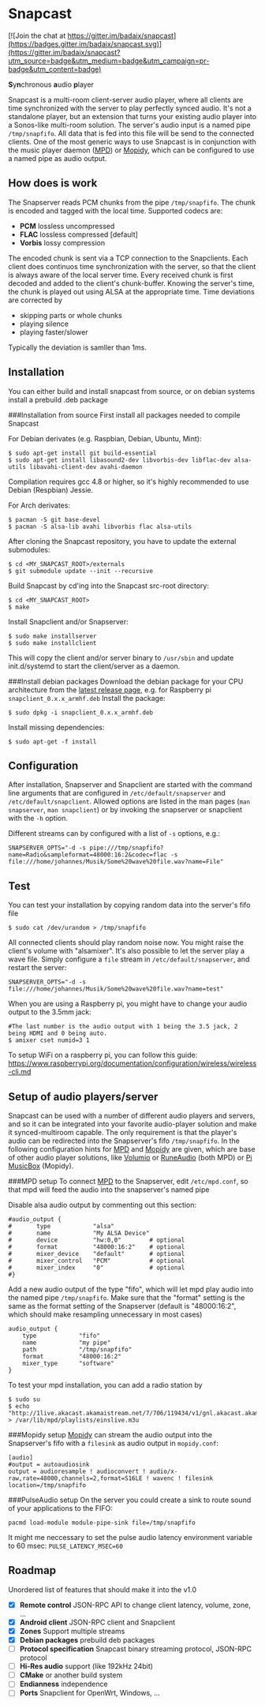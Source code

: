 Snapcast
========

[![Join the chat at https://gitter.im/badaix/snapcast](https://badges.gitter.im/badaix/snapcast.svg)](https://gitter.im/badaix/snapcast?utm_source=badge&utm_medium=badge&utm_campaign=pr-badge&utm_content=badge)

**S**y**n**chronous **a**udio **p**layer

Snapcast is a multi-room client-server audio player, where all clients are time synchronized with the server to play perfectly synced audio. It's not a standalone player, but an extension that turns your existing audio player into a Sonos-like multi-room solution.
The server's audio input is a named pipe `/tmp/snapfifo`. All data that is fed into this file will be send to the connected clients. One of the most generic ways to use Snapcast is in conjunction with the music player daemon ([MPD](http://www.musicpd.org/)) or [Mopidy](https://www.mopidy.com/), which can be configured to use a named pipe as audio output.

How does is work
----------------
The Snapserver reads PCM chunks from the pipe `/tmp/snapfifo`. The chunk is encoded and tagged with the local time. Supported codecs are:
* **PCM** lossless uncompressed
* **FLAC** lossless compressed [default]
* **Vorbis** lossy compression

The encoded chunk is sent via a TCP connection to the Snapclients.
Each client does continuos time synchronization with the server, so that the client is always aware of the local server time.
Every received chunk is first decoded and added to the client's chunk-buffer. Knowing the server's time, the chunk is played out using ALSA at the appropriate time. Time deviations are corrected by
* skipping parts or whole chunks
* playing silence
* playing faster/slower

Typically the deviation is samller than 1ms.

Installation
------------
You can either build and install snapcast from source, or on debian systems install a prebuild .deb package

###Installation from source
First install all packages needed to compile Snapcast

For Debian derivates (e.g. Raspbian, Debian, Ubuntu, Mint):

    $ sudo apt-get install git build-essential
    $ sudo apt-get install libasound2-dev libvorbis-dev libflac-dev alsa-utils libavahi-client-dev avahi-daemon

Compilation requires gcc 4.8 or higher, so it's highly recommended to use Debian (Respbian) Jessie.

For Arch derivates:

    $ pacman -S git base-devel
    $ pacman -S alsa-lib avahi libvorbis flac alsa-utils

After cloning the Snapcast repository, you have to update the external submodules:

    $ cd <MY_SNAPCAST_ROOT>/externals
    $ git submodule update --init --recursive

Build Snapcast by cd'ing into the Snapcast src-root directory:

    $ cd <MY_SNAPCAST_ROOT>
    $ make

Install Snapclient and/or Snapserver:

    $ sudo make installserver
    $ sudo make installclient

This will copy the client and/or server binary to `/usr/sbin` and update init.d/systemd to start the client/server as a daemon.

###Install debian packages
Download the debian package for your CPU architecture from the [latest release page](https://github.com/badaix/snapcast/releases/latest), e.g. for Raspberry pi `snapclient_0.x.x_armhf.deb`
Install the package:

    $ sudo dpkg -i snapclient_0.x.x_armhf.deb

Install missing dependencies:

    $ sudo apt-get -f install

Configuration
-------------
After installation, Snapserver and Snapclient are started with the command line arguments that are configured in `/etc/default/snapserver` and `/etc/default/snapclient`.
Allowed options are listed in the man pages (`man snapserver`, `man snapclient`) or by invoking the snapserver or snapclient with the `-h` option.

Different streams can by configured with a list of `-s` options, e.g.:

    SNAPSERVER_OPTS="-d -s pipe:///tmp/snapfifo?name=Radio&sampleformat=48000:16:2&codec=flac -s file:///home/johannes/Musik/Some%20wave%20file.wav?name=File"

Test
----
You can test your installation by copying random data into the server's fifo file

    $ sudo cat /dev/urandom > /tmp/snapfifo

All connected clients should play random noise now. You might raise the client's volume with "alsamixer".
It's also possible to let the server play a wave file. Simply configure a `file` stream in `/etc/default/snapserver`, and restart the server:

    SNAPSERVER_OPTS="-d -s file:///home/johannes/Musik/Some%20wave%20file.wav?name=test"

When you are using a Raspberry pi, you might have to change your audio output to the 3.5mm jack:

    #The last number is the audio output with 1 being the 3.5 jack, 2 being HDMI and 0 being auto.
    $ amixer cset numid=3 1

To setup WiFi on a raspberry pi, you can follow this guide:
https://www.raspberrypi.org/documentation/configuration/wireless/wireless-cli.md


Setup of audio players/server
-----------------------------
Snapcast can be used with a number of different audio players and servers, and so it can be integrated into your favorite audio-player solution and make it synced-multiroom capable.
The only requirement is that the player's audio can be redirected into the Snapserver's fifo `/tmp/snapfifo`. In the following configuration hints for [MPD](http://www.musicpd.org/) and [Mopidy](https://www.mopidy.com/) are given, which are base of other audio player solutions, like [Volumio](https://volumio.org/) or [RuneAudio](http://www.runeaudio.com/) (both MPD) or [Pi MusicBox](http://www.pimusicbox.com/) (Mopidy).

###MPD setup
To connect [MPD](http://www.musicpd.org/) to the Snapserver, edit `/etc/mpd.conf`, so that mpd will feed the audio into the snapserver's named pipe

Disable alsa audio output by commenting out this section:

    #audio_output {
    #       type            "alsa"
    #       name            "My ALSA Device"
    #       device          "hw:0,0"        # optional
    #       format          "48000:16:2"    # optional
    #       mixer_device    "default"       # optional
    #       mixer_control   "PCM"           # optional
    #       mixer_index     "0"             # optional
    #}

Add a new audio output of the type "fifo", which will let mpd play audio into the named pipe `/tmp/snapfifo`.
Make sure that the "format" setting is the same as the format setting of the Snapserver (default is "48000:16:2", which should make resampling unnecessary in most cases)

    audio_output {
        type            "fifo"
        name            "my pipe"
        path            "/tmp/snapfifo"
        format          "48000:16:2"
        mixer_type      "software"
    }

To test your mpd installation, you can add a radio station by

    $ sudo su
    $ echo "http://1live.akacast.akamaistream.net/7/706/119434/v1/gnl.akacast.akamaistream.net/1live" > /var/lib/mpd/playlists/einslive.m3u

###Mopidy setup
[Mopidy](https://www.mopidy.com/) can stream the audio output into the Snapserver's fifo with a `filesink` as audio output in `mopidy.conf`:

    [audio]
    #output = autoaudiosink
    output = audioresample ! audioconvert ! audio/x-raw,rate=48000,channels=2,format=S16LE ! wavenc ! filesink location=/tmp/snapfifo

###PulseAudio setup
On the server you could create a sink to route sound of your applications to the FIFO:
```
pacmd load-module module-pipe-sink file=/tmp/snapfifo
```
It might me neccessary to set the pulse audio latency environment variable to 60 msec: `PULSE_LATENCY_MSEC=60`

Roadmap
-------
Unordered list of features that should make it into the v1.0
- [X] **Remote control** JSON-RPC API to change client latency, volume, zone, ...
- [X] **Android client** JSON-RPC client and Snapclient
- [X] **Zones** Support multiple streams
- [X] **Debian packages** prebuild deb packages
- [ ] **Protocol specification** Snapcast binary streaming protocol, JSON-RPC protocol
- [ ] **Hi-Res audio** support (like 192kHz 24bit)
- [ ] **CMake** or another build system
- [ ] **Endianness** independence
- [ ] **Ports** Snapclient for OpenWrt, Windows, ...
